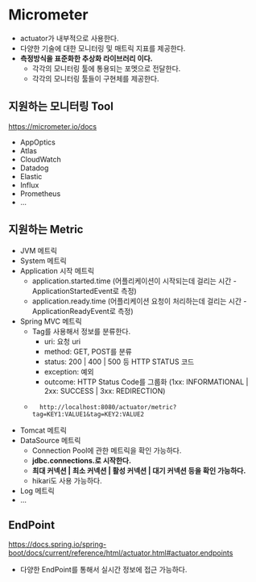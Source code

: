 # Micrometer
- actuator가 내부적으로 사용한다.
- 다양한 기술에 대한 모니터링 및 매트릭 지표를 제공한다.
- **측정방식을 표준화한 추상화 라이브러리 이다.**
  - 각각의 모니터링 툴에 통용되는 포멧으로 전달한다.
  - 각각의 모니터링 툴들이 구현체를 제공한다.

## 지원하는 모니터링 Tool
https://micrometer.io/docs
- AppOptics
- Atlas
- CloudWatch
- Datadog
- Elastic
- Influx
- Prometheus
- ...

## 지원하는 Metric
- JVM 메트릭
- System 메트릭
- Application 시작 메트릭
  - application.started.time (어플리케이션이 시작되는데 걸리는 시간 - ApplicationStartedEvent로 측정)
  - application.ready.time (어플리케이션 요청이 처리하는데 걸리는 시간 - ApplicationReadyEvent로 측정)
- Spring MVC 메트릭
  - Tag를 사용해서 정보를 분류한다.
    - uri: 요청 uri
    - method: GET, POST를 분류
    - status: 200 | 400 | 500 등 HTTP STATUS 코드
    - exception: 예외
    - outcome: HTTP Status Code를 그룹화 (1xx: INFORMATIONAL | 2xx: SUCCESS | 3xx: REDIRECTION)
  - ```text
      http://localhost:8080/actuator/metric?tag=KEY1:VALUE1&tag=KEY2:VALUE2
    ```
- Tomcat 메트릭
- DataSource 메트릭
  - Connection Pool에 관한 메트릭을 확인 가능하다.
  - **jdbc.connections.로 시작한다.**
  - **최대 커넥션 | 최소 커넥션 | 활성 커넥션 | 대기 커넥션 등을 확인 가능하다.**
  - hikari도 사용 가능하다.
- Log 메트릭
- ...

## EndPoint
https://docs.spring.io/spring-boot/docs/current/reference/html/actuator.html#actuator.endpoints
- 다양한 EndPoint를 통해서 실시간 정보에 접근 가능하다.